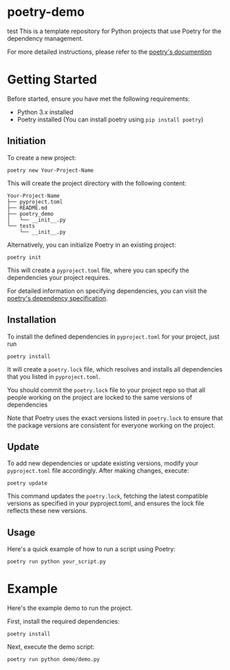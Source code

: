 # poetry-demo
test
This is a template repository for Python projects that use Poetry for the dependency management.

For more detailed instructions, please refer to the [poetry's documention](https://python-poetry.org/docs/basic-usage/)

# Getting Started
Before started, ensure you have met the following requirements:
- Python 3.x installed
- Poetry installed (You can install poetry using  ```pip install poetry```)

## Initiation
To create a new project:
```
poetry new Your-Project-Name
```
This will create the project directory with the following content:
```
Your-Project-Name
├── pyproject.toml
├── README.md
├── poetry_demo
│   └── __init__.py
└── tests
    └── __init__.py
```
Alternatively, you can initialize Poetry in an existing project:
```
poetry init
```
This will create a ```pyproject.toml``` file, where you can specify the dependencies your project requires.

For detailed information on specifying dependencies, you can visit the [poetry's dependency specification](https://python-poetry.org/docs/dependency-specification/).

## Installation
To install the defined dependencies in ```pyproject.toml``` for your project, just run
```
poetry install
```
It will create a ```poetry.lock``` file, which resolves and installs all dependencies that you listed in ```pyproject.toml```. 

 You should commit the ```poetry.lock``` file to your project repo so that all people working on the project are locked to the same versions of dependencies

Note that Poetry uses the exact versions listed in ```poetry.lock``` to ensure that the package versions are consistent for everyone working on the project.

## Update
To add new dependencies or update existing versions, modify your ```pyproject.toml``` file accordingly. After making changes, execute:
```
poetry update
```
This command updates the ```poetry.lock```, fetching the latest compatible versions as specified in your pyproject.toml, and ensures the lock file reflects these new versions.

## Usage
Here's a quick example of how to run a script using Poetry:
```
poetry run python your_script.py
```

# Example
Here's the example demo to run the project.

First, install the required dependencies:
```
poetry install
```
Next, execute the demo script:
```
poetry run python demo/demo.py
```

